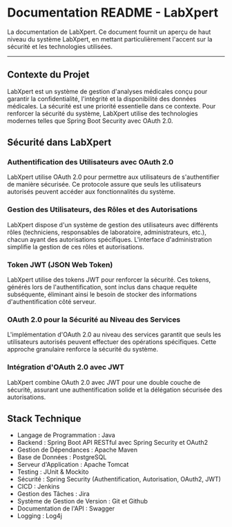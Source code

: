 # Documentation README - LabXpert

La documentation de LabXpert. Ce document fournit un aperçu de haut niveau du système LabXpert, en mettant particulièrement l'accent sur la sécurité et les technologies utilisées.

---

## Contexte du Projet

LabXpert est un système de gestion d'analyses médicales conçu pour garantir la confidentialité, l'intégrité et la disponibilité des données médicales. La sécurité est une priorité essentielle dans ce contexte. Pour renforcer la sécurité du système, LabXpert utilise des technologies modernes telles que Spring Boot Security avec OAuth 2.0.

## Sécurité dans LabXpert

### Authentification des Utilisateurs avec OAuth 2.0

LabXpert utilise OAuth 2.0 pour permettre aux utilisateurs de s'authentifier de manière sécurisée. Ce protocole assure que seuls les utilisateurs autorisés peuvent accéder aux fonctionnalités du système.

### Gestion des Utilisateurs, des Rôles et des Autorisations

LabXpert dispose d'un système de gestion des utilisateurs avec différents rôles (techniciens, responsables de laboratoire, administrateurs, etc.), chacun ayant des autorisations spécifiques. L'interface d'administration simplifie la gestion de ces rôles et autorisations.

### Token JWT (JSON Web Token)

LabXpert utilise des tokens JWT pour renforcer la sécurité. Ces tokens, générés lors de l'authentification, sont inclus dans chaque requête subséquente, éliminant ainsi le besoin de stocker des informations d'authentification côté serveur.

### OAuth 2.0 pour la Sécurité au Niveau des Services

L'implémentation d'OAuth 2.0 au niveau des services garantit que seuls les utilisateurs autorisés peuvent effectuer des opérations spécifiques. Cette approche granulaire renforce la sécurité du système.

### Intégration d'OAuth 2.0 avec JWT

LabXpert combine OAuth 2.0 avec JWT pour une double couche de sécurité, assurant une authentification solide et la délégation sécurisée des autorisations.

## Stack Technique

- Langage de Programmation : Java
- Backend : Spring Boot API RESTful avec Spring Security et OAuth2
- Gestion de Dépendances : Apache Maven
- Base de Données : PostgreSQL
- Serveur d'Application : Apache Tomcat
- Testing : JUnit & Mockito
- Sécurité : Spring Security (Authentification, Autorisation, OAuth2, JWT)
- CICD : Jenkins
- Gestion des Tâches : Jira
- Système de Gestion de Version : Git et Github
- Documentation de l'API : Swagger
- Logging : Log4j

